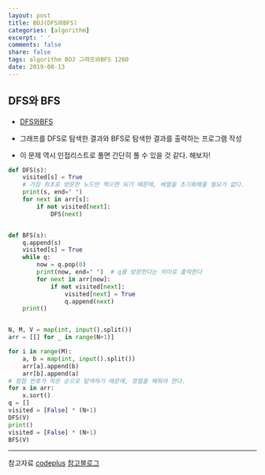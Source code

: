 ```yaml
---
layout: post
title: BOJ(DFS와BFS)
categories: [algorithm]
excerpt: ' '
comments: false
share: false
tags: algorithm BOJ 그래프와BFS 1260
date: 2019-08-13
---
```


## DFS와 BFS

- [DFS와BFS](https://www.acmicpc.net/problem/1260)

- 그래프를 DFS로 탐색한 결과와 BFS로 탐색한 결과를 출력하는 프로그램 작성

- 이 문제 역시 인접리스트로 풀면 간단히 풀 수 있을 것 같다. 해보자!

```python
def DFS(s):
    visited[s] = True
    # 가장 최초로 방문한 노드만 찍으면 되기 때문에, 배열을 초기화해줄 필요가 없다.
    print(s, end=" ")
    for next in arr[s]:
        if not visited[next]:
            DFS(next)


def BFS(s):
    q.append(s)
    visited[s] = True
    while q:
        now = q.pop(0)
        print(now, end=" ")  # q를 방문한다는 의미로 출력한다
        for next in arr[now]:
            if not visited[next]:
                visited[next] = True
                q.append(next)
    print()


N, M, V = map(int, input().split())
arr = [[] for _ in range(N+1)]

for i in range(M):
    a, b = map(int, input().split())
    arr[a].append(b)
    arr[b].append(a)
# 정점 번호가 작은 순으로 탐색하기 때문에, 정렬을 해줘야 한다.
for x in arr:
    x.sort()
q = []
visited = [False] * (N+1)
DFS(V)
print()
visited = [False] * (N+1)
BFS(V)

```

---

참고자료
[codeplus](https://code.plus/course/32)
[참고블로그](https://blog.naver.com/wpghks7/221602789884)
